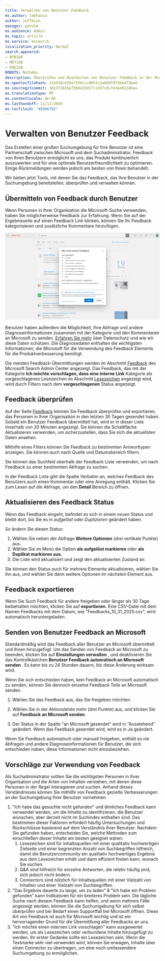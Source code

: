 ```yaml
---
title: Verwalten von Benutzer Feedback
ms.author: lebhansa
author: jeffkizn
manager: parulm
ms.audience: Admin
ms.topic: article
ms.service: mssearch
localization_priority: Normal
search.appverid:
- BFB160
- MET150
- MOE150
ROBOTS: NoIndex
description: Überprüfen und Bearbeiten von Benutzer Feedback in der Microsoft-Suche
ms.openlocfilehash: 332410cd29a7256cccd651c3a668fdf3eb473ba4
ms.sourcegitcommit: 102371815e739da33d1711197cdc743ae8124baa
ms.translationtype: MT
ms.contentlocale: de-DE
ms.lasthandoff: 11/11/2020
ms.locfileid: "48996792"
---
```

# <a name="managing-user-feedback"></a>Verwalten von Benutzer Feedback

Das Erstellen einer großen Suchumgebung für Ihre Benutzer ist eine Partnerschaft zwischen Microsoft und dem Suchadministrator. Feedback von Ihren Benutzern ermöglicht es uns, das Produkt kontinuierlich auszuwerten und für eine optimale Benutzerfreundlichkeit zu optimieren. Einige Rückmeldungen werden jedoch am besten von Ihnen behandelt.

Wir bieten jetzt Tools, mit denen Sie das Feedback, das Ihre Benutzer in der Suchumgebung bereitstellen, überprüfen und verwalten können.

## <a name="how-users-submit-feedback"></a>Übermitteln von Feedback durch Benutzer

Wenn Personen in Ihrer Organisation die Microsoft-Suche verwenden, haben Sie möglicherweise Feedback zur Erfahrung. Wenn Sie auf der Ergebnisseite auf einen Feedback Link klicken, können Sie Ihr Feedback kategorisieren und zusätzliche Kommentare hinzufügen.

![Globales Feedback Formular](media/feedback/feedback-global-dialog.png)

Benutzer haben außerdem die Möglichkeit, Ihre Abfrage und andere Diagnoseinformationen zusammen mit der Kategorie und den Kommentaren an Microsoft zu senden. [Erfahren Sie mehr](https://privacy.microsoft.com/en-US/privacystatement) über Datenschutz und wie wir diese Daten schützen. Die Diagnosedaten enthalten die wichtigsten Informationen, die Microsoft für die Verwendung des Feedback Elements für die Produktverbesserung benötigt.

Die meisten Feedback-Übermittlungen werden im Abschnitt [Feedback](https://admin.microsoft.com/Adminportal/Home#/MicrosoftSearch/feedback) des Microsoft Search Admin Center angezeigt. Das Feedback, das mit der Kategorie **Ich möchte vorschlagen, dass eine interne Link** Kategorie als vorgeschlagenes Lesezeichen im Abschnitt [Lesezeichen](https://admin-ignite.microsoft.com/Adminportal/Home#/MicrosoftSearch/bookmarks) angezeigt wird, wird durch Filtern nach dem **vorgeschlagenen** Status angezeigt.

## <a name="review-feedback"></a>Feedback überprüfen

Auf der Seite [Feedback](https://admin.microsoft.com/Adminportal/Home#/MicrosoftSearch/feedback) können Sie Feedback überprüfen und exportieren, das Personen in Ihrer Organisation in den letzten 30 Tagen gesendet haben. Sobald ein Benutzer Feedback übermittelt hat, wird er in dieser Liste innerhalb von 20 Minuten angezeigt. Sie können die Schaltfläche Aktualisieren verwenden, um sicherzustellen, dass Sie sich die aktuellsten Daten ansehen.

Mithilfe eines Filters können Sie Feedback zu bestimmten Antworttypen anzeigen. Sie können auch nach Quelle und Datumsbereich filtern.

Sie können das Suchfeld oberhalb der Feedback Liste verwenden, um nach Feedback zu einer bestimmten Abfrage zu suchen.

In der Feedback Liste gibt die Spalte Verbatim an, welches Feedback des Benutzers auch einen Kommentar oder eine Anregung enthält. Klicken Sie zum Lesen auf die Abfrage, um den **Detail** Bereich zu öffnen.

## <a name="update-feedback-state"></a>Aktualisieren des Feedback Status

Wenn das Feedback eingeht, befindet es sich in einem *neuen* Status und bleibt dort, bis Sie es in *aufgelöst* oder *Duplizieren* geändert haben.

So ändern Sie diesen Status:

1. Wählen Sie neben der Abfrage **Weitere Optionen** (drei vertikale Punkte) aus.
1. Wählen Sie im Menü die Option **als aufgelöst markieren** oder **als Duplikat markieren aus.**
1. Die Liste wird aktualisiert und zeigt den aktualisierten Zustand an.

Sie können den Status auch für mehrere Elemente aktualisieren, wählen Sie ihn aus, und wählen Sie dann weitere Optionen im nächsten Element aus.

## <a name="export-feedback"></a>Feedback exportieren

Wenn Sie Such Feedback für andere freigeben oder länger als 30 Tage beibehalten möchten, klicken Sie auf **exportieren.** Eine CSV-Datei mit dem Namen Feedbacks mit dem Datum, wie "Feedbacks_10_31_2020.csv", wird automatisch heruntergeladen.

## <a name="send-user-feedback-to-microsoft"></a>Senden von Benutzer Feedback an Microsoft

Standardmäßig wird das Feedback aller Benutzer an Microsoft übermittelt und Ihnen hinzugefügt. Um das Senden von Feedback an Microsoft zu beenden, klicken Sie auf **Einstellungen verwalten** , und deaktivieren Sie das Kontrollkästchen **Benutzer Feedback automatisch an Microsoft senden** . Es kann bis zu 24 Stunden dauern, bis diese Änderung wirksam wird.

Wenn Sie sich entschieden haben, kein Feedback an Microsoft automatisch zu senden, können Sie dennoch einzelne Feedback Teile an Microsoft senden.

1. Wählen Sie das Feedback aus, das Sie freigeben möchten.
1. Wählen Sie in der Aktionsleiste mehr (drei Punkte) aus, und klicken Sie auf **Feedback an Microsoft senden**.

1. Der Status in der Spalte "an Microsoft gesendet" wird in "Ausstehend" geändert. Wenn das Feedback gesendet wird, wird es in Ja geändert.

Wenn Sie Feedback automatisch oder manuell freigeben, enthält es nie Abfragen und andere Diagnoseinformationen für Benutzer, die sich entschieden haben, diese Informationen nicht einzubeziehen.

## <a name="suggestions-on-how-to-use-feedback"></a>Vorschläge zur Verwendung von Feedback

Als Suchadministrator sollten Sie die wichtigsten Personen in Ihrer Organisation und die Arten von Inhalten verstehen, mit denen diese Personen in der Regel interagieren und suchen. Anhand dieses Verständnisses können Sie mithilfe von Feedback gezielte Verbesserungen an der Suchumgebung Ihrer Benutzer vornehmen.

1. "Ich habe das gesuchte nicht gefunden" und ähnliches Feedback kann verwendet werden, um die Inhalte zu identifizieren, die Benutzer wünschen, aber derzeit nicht im Suchindex enthalten sind. Das bestimmen dieser Faktoren erfordert häufig Untersuchungen und Rückschlüsse basierend auf dem Verständnis Ihrer Benutzer. Nachdem Sie gefunden haben, entscheiden Sie, welche Methoden zum einschließen dieser Inhalte am besten geeignet wären:
    1. Lesezeichen sind für Inhaltsquellen mit einer qualitativ hochwertigen Zielseite und einer begrenzten Anzahl von Suchbegriffen hilfreich, damit die Benutzercommunity ein qualitativ hochwertiges Ergebnis aus dem Lesezeichen erhält und dann effizient finden kann, wonach Sie suchen.
    1. Q&A sind hilfreich für einzelne Antworten, die relativ häufig sind, sich jedoch nicht ändern.
    1. Connectors sind nützlich für Inhaltsquellen mit einer Vielzahl von Inhalten und einer Vielzahl von Suchbegriffen.
1. "Das Ergebnis dauerte zu lange, um zu laden" & "Ich habe ein Problem gefunden" kann Indikatoren für ein breiteres Problem sein. Die tägliche Suche nach diesem Feedback kann helfen, und wenn mehrere Fälle angezeigt werden, können Sie die Suchumgebung für sich selbst überprüfen und bei Bedarf einen Supportfall bei Microsoft öffnen. Diese Art von Feedback ist auch für Microsoft wichtig und ist ein hervorragender Grund für die Übermittlung aller Feedbacks an uns.
1. "Ich möchte einen internen Link vorschlagen" kann ausgewertet werden, um als Lesezeichen oder verbundene Inhalte hinzugefügt zu werden. Ihr erster Gedanke sollte ein Lesezeichen sein; Wenn die Textmarke sehr viel verwendet wird, können Sie erwägen, Inhalte über einen Connector zu übertragen, um eine noch umfassendere Suchumgebung zu ermöglichen.
